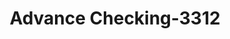 ---
f_zip-code: 66441
f_state-code: KS
title: Advance Checking-3312
f_phone: 785-762-7812
f_city-only: Junction City
f_address: 630 Grant Ave Junction City
f_location-unique-id: '3312'
slug: advance-checking-3312
updated-on: '2024-05-30T13:46:58.046Z'
created-on: '2024-05-30T13:36:59.803Z'
published-on: '2024-05-30T13:54:32.469Z'
f_city-state: cms/city/junction-city-ks.md
f_company: cms/company/advance-checking.md
f_state: cms/state/kansas.md
layout: '[payday-loan].html'
tags: payday-loan
---